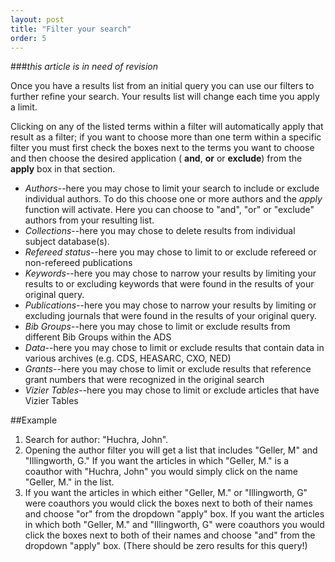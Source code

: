 ```yaml
---
layout: post
title: "Filter your search"
order: 5
---
```


###*this article is in need of revision*


Once you have a results list from an initial query you can use our filters to further refine your search.  Your results list will change each time you apply a limit.  


Clicking on any of the listed terms within a filter will automatically apply that result as a filter; if you want to choose more than one term within a specific filter you must first check the boxes next to the terms you want to choose and then choose the desired application ( **and**, **or** or **exclude**) from the **apply** box in that section.
 
  * *Authors*--here you may chose to limit your search to include or exclude individual authors.  To do this choose one or more authors and the *apply* function will activate.  Here you can choose to "and", "or" or "exclude" authors from your resulting list. 
  * *Collections*--here you may chose to delete results from individual subject database(s).   
  * *Refereed status*--here you may chose to limit to or exclude refereed or non-refereed publications
  * *Keywords*--here you may chose to narrow your results by limiting your results to or excluding keywords that were found in the results of your original query.  
  * *Publications*--here you may chose to narrow your results by limiting or excluding journals that were found in the results of your original query. 
  * *Bib Groups*--here you may chose to limit or exclude results from different Bib Groups within the ADS
  * *Data*--here you may chose to limit or exclude results that contain data in various archives (e.g. CDS, HEASARC, CXO, NED)
  * *Grants*--here you may chose to limit or exclude results that reference grant numbers that were recognized in the original search
  * *Vizier Tables*--here you may chose to limit or exclude articles that have Vizier Tables



##Example
1. Search for author: "Huchra, John".
2. Opening the author filter you will get a list that includes "Geller, M" and "Illingworth, G." If you want the articles in which "Geller, M." is a coauthor with "Huchra, John" you would simply click on the name "Geller, M." in the list.
3. If you want the articles in which either "Geller, M." or "Illingworth, G" were coauthors you would click the boxes next to both of their names and choose "or" from the dropdown "apply" box.
If you want the articles in which both "Geller, M." and "Illingworth, G" were coauthors you would click the boxes next to both of their names and choose "and" from the dropdown "apply" box. (There should be zero results for this query!)
